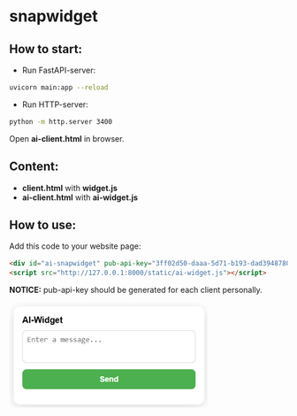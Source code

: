 
# snapwidget


## How to start:
* Run FastAPI-server:
```bash
uvicorn main:app --reload
```

* Run HTTP-server:
```bash
python -m http.server 3400
```

Open **ai-client.html** in browser.

## Content:

* **client.html** with **widget.js**
* **ai-client.html** with **ai-widget.js**


## How to use:

Add this code to your website page:
```html
<div id="ai-snapwidget" pub-api-key="3ff02d50-daaa-5d71-b193-dad394878051" api-url="http://127.0.0.1"></div>
<script src="http://127.0.0.1:8000/static/ai-widget.js"></script>
```
**NOTICE:** pub-api-key should be generated for each client personally.


<p align="left">
  <img src="assets/ai-widget.png" alt="ai-widget" width="360">
</p>
